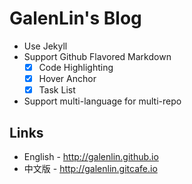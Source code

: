 # GalenLin's Blog

* Use Jekyll
* Support Github Flavored Markdown
  - [x] Code Highlighting
  - [x] Hover Anchor
  - [x] Task List
* Support multi-language for multi-repo

## Links

* English - http://galenlin.github.io
* 中文版 - http://galenlin.gitcafe.io